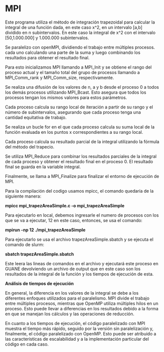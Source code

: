 # MPI
Este programa utiliza el método de integración trapezoidal para calcular la integral de una función dada, en este caso x^2, en un intervalo [a,b] dividido en n subintervalos. En este caso la integral de x^2 con el intervalo [50,1.000.000] y 1.000.000 subintervalos.

Se paralelizo con openMPI, dividiendo el trabajo entre múltiples procesos. cada uno calculando una parte de la suma y luego combinando los resultados para obtener el resultado final.

Para esto inicializamos MPI llamando a MPI_Init y se obtiene el rango del proceso actual y el tamaño total del grupo de procesos llamando a MPI_Comm_rank y MPI_Comm_size, respectivamente.

Se realiza una difusión de los valores de n, a y b desde el proceso 0 a todos los demás procesos utilizando MPI_Bcast. Esto asegura que todos los procesos tengan los mismos valores para estos parámetros.

Cada proceso calcula su rango local de iteración a partir de su rango y el número de subintervalos, asegurando que cada proceso tenga una cantidad equitativa de trabajo.

Se realiza un bucle for en el que cada proceso calcula su suma local de la función evaluada en los puntos x correspondientes a su rango local.

Cada proceso calcula su resultado parcial de la integral utilizando la fórmula del método del trapecio.

Se utiliza MPI_Reduce para combinar los resultados parciales de la integral de cada proceso y obtener el resultado final en el proceso 0. El resultado final se guarda en la variable integral.

Finalmente, se llama a MPI_Finalize para finalizar el entorno de ejecución de MPI.

Para la compilación del codigo usamos mpicc, el comando quedaría de la siguiente manera: 

**mpicc mpi_trapezAreaSimple.c -o mpi_trapezAreaSimple** 

Para ejecutarlo en local, debemos ingresarle el numero de procesos con los que se va a ejecutar, 12 en este caso, entonces,  se usa el comando:

**mpirun -np 12 ./mpi_trapezAreaSimple**

Para ejecutarlo se usa el archivo trapezAreaSimple.sbatch y se ejecuta el comando de slurm:

**sbatch trapezAreaSimple.sbatch**

Este leera las lineas de comandos en el archivo y ejecutará este proceso en GUANE devolviendo un archivo de output que en este caso son los resultados de la integral de la función y los tiempos de ejecución de esta.


**Análisis de tiempos de ejecución**

En general, la diferencia en los valores de la integral se debe a los diferentes enfoques utilizados para el paralelismo. 
MPI divide el trabajo entre múltiples procesos, mientras que OpenMP utiliza múltiples hilos en un proceso. 
Esto puede llevar a diferencias en los resultados debido a la forma en que se manejan los cálculos y las operaciones de reducción.

En cuanto a los tiempos de ejecución, el código paralelizado con MPI muestra el tiempo más rápido, seguido por la versión sin paralelización y, finalmente, el código paralelizado con OpenMP. 
Esto puede ser atribuido a las características de escalabilidad y a la implementación particular del código en cada caso. 
